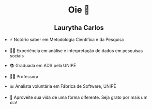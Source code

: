 <h1 align="center">Oie 👋</h1>

<h2 align="center"> Laurytha Carlos </h2>

- ⚡ Notório saber em Metodologia Científica e da Pesquisa
- 👩‍💼 Experiência em análise e interpretação de dados em pesquisas sociais
- 📚 Graduada em ADS pela UNIPÊ
- 👩‍🏫 Professora
- 📊 Analista voluntária em Fábrica de Software, UNIPÊ

- 💬 Aproveite sua vida de uma forma diferente. Seja grato por mais um dia!
